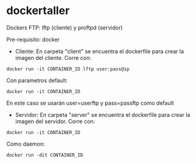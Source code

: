 # dockertaller
Dockers FTP: lftp (cliente) y proftpd (servidor)

Pre-requisito: docker


- Cliente:
En carpeta "client" se encuentra el dockerfile para crear la imagen del cliente.
Corre con:
```
docker run -it CONTAINER_ID lftp user:pass@ip
```
Con parametros default:
```
docker run -it CONTAINER_ID
```
En este caso se usarán user=userftp y pass=passftp como default


- Servidor:
En carpeta "server" se encuentra el dockerfile para crear la imagen del servidor.
Corre con:
```
docker run -it CONTAINER_ID
```
Como daemon:
```
docker run -dit CONTAINER_ID
```

